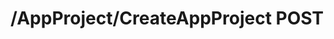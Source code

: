 #  /AppProject/CreateAppProject POST

<api-endpoint openapi-path="../../../../specifications/swagger.json" method="POST" endpoint="/AppProject/CreateAppProject"/>